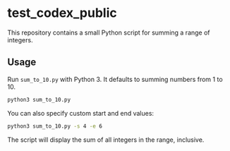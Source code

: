 # test_codex_public

This repository contains a small Python script for summing a range of integers.

## Usage

Run `sum_to_10.py` with Python 3. It defaults to summing numbers from 1 to 10.

```bash
python3 sum_to_10.py
```

You can also specify custom start and end values:

```bash
python3 sum_to_10.py -s 4 -e 6
```

The script will display the sum of all integers in the range, inclusive.


